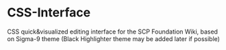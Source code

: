 # CSS-Interface
CSS quick&amp;visualized editing interface for the SCP Foundation Wiki, based on Sigma-9 theme (Black Highlighter theme may be added later if possible)
